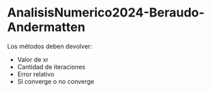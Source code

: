 # AnalisisNumerico2024-Beraudo-Andermatten
Los métodos deben devolver:
* Valor de xr
* Cantidad de iteraciones
* Error relativo
* Si converge o no converge
